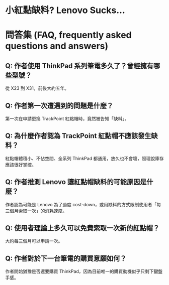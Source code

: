 # 小紅點缺料? Lenovo Sucks...

# 問答集 (FAQ, frequently asked questions and answers)

## Q: 作者使用 ThinkPad 系列筆電多久了？曾經擁有哪些型號？
從 X23 到 X31，前後大約五年。

## Q: 作者第一次遭遇到的問題是什麼？
第一次在申請更換 TrackPoint 紅點帽時，竟然被告知「缺料」。

## Q: 為什麼作者認為 TrackPoint 紅點帽不應該發生缺料？
紅點帽體積小、不佔空間、全系列 ThinkPad 都通用，放久也不會壞，照理說庫存應該很好掌控。

## Q: 作者推測 Lenovo 讓紅點帽缺料的可能原因是什麼？
作者認為可能是 Lenovo 為了過度 cost-down，或用缺料的方式限制使用者「每三個月索取一次」的消耗速度。

## Q: 使用者理論上多久可以免費索取一次新的紅點帽？
大約每三個月可以申請一次。

## Q: 作者對於下一台筆電的購買意願如何？
作者開始猶豫是否還要購買 ThinkPad，因為目前唯一的購買動機似乎只剩下鍵盤手感。